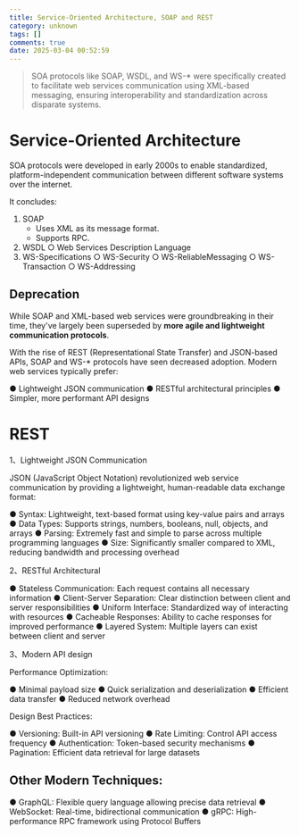 ```yaml
---
title: Service-Oriented Architecture, SOAP and REST
category: unknown
tags: []
comments: true
date: 2025-03-04 00:52:59
---
```


> SOA protocols like SOAP, WSDL, and WS-* were specifically created to facilitate web services communication using XML-based messaging, ensuring interoperability and standardization across disparate systems.

# Service-Oriented Architecture

SOA protocols were developed in early 2000s to enable standardized, platform-independent communication between different software systems over the internet.

It concludes:

1. SOAP
	* Uses XML as its message format.
	* Supports RPC.
2. WSDL
  ○ Web Services Description Language
3. WS-Specifications
  ○ WS-Security
  ○ WS-ReliableMessaging
  ○ WS-Transaction
  ○ WS-Addressing

## Deprecation

While SOAP and XML-based web services were groundbreaking in their time, they've largely been superseded by __more agile and lightweight communication protocols__.

With the rise of REST (Representational State Transfer) and JSON-based APIs, SOAP and WS-* protocols have seen decreased adoption. Modern web services typically prefer:

● Lightweight JSON communication
● RESTful architectural principles
● Simpler, more performant API designs

# REST

1、Lightweight JSON Communication

JSON (JavaScript Object Notation) revolutionized web service communication by providing a lightweight, human-readable data exchange format:

● Syntax: Lightweight, text-based format using key-value pairs and arrays
● Data Types: Supports strings, numbers, booleans, null, objects, and arrays
● Parsing: Extremely fast and simple to parse across multiple programming languages
● Size: Significantly smaller compared to XML, reducing bandwidth and processing overhead

2、RESTful Architectural

● Stateless Communication: Each request contains all necessary information
● Client-Server Separation: Clear distinction between client and server responsibilities
● Uniform Interface: Standardized way of interacting with resources
● Cacheable Responses: Ability to cache responses for improved performance
● Layered System: Multiple layers can exist between client and server

3、Modern API design

Performance Optimization:

● Minimal payload size
● Quick serialization and deserialization
● Efficient data transfer
● Reduced network overhead

Design Best Practices:

● Versioning: Built-in API versioning
● Rate Limiting: Control API access frequency
● Authentication: Token-based security mechanisms
● Pagination: Efficient data retrieval for large datasets

## Other Modern Techniques:

● GraphQL: Flexible query language allowing precise data retrieval
● WebSocket: Real-time, bidirectional communication
● gRPC: High-performance RPC framework using Protocol Buffers
